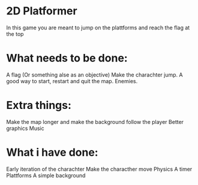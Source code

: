 # 2D Platformer 
In this game you are meant to jump on the plattforms and reach the flag at the top 

# What needs to be done: 

A flag (Or something alse as an objective)
Make the charachter jump.
A good way to start, restart and quit the map.
Enemies.

# Extra things: 
Make the map longer and make the background follow the player
Better graphics 
Music

# What i have done: 

Early iteration of the charachter 
Make the characther move
Physics
A timer
Plattforms
A simple background
